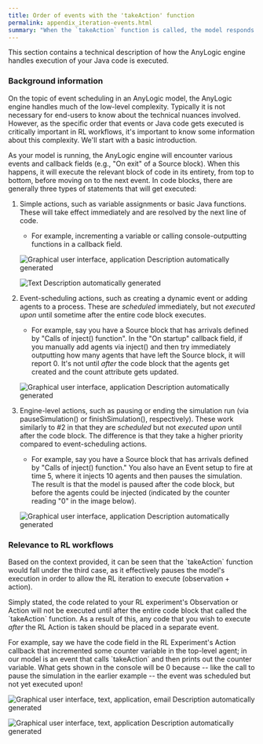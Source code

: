 ```yaml
---
title: Order of events with the 'takeAction' function
permalink: appendix_iteration-events.html
summary: "When the `takeAction` function is called, the model responds in a way that may be counterintutive. If wanting to perform event-sensitive code around the iteration, knowing how this works is important."
---
```


This section contains a technical description of how the AnyLogic engine
handles execution of your Java code is executed.

### Background information

On the topic of event scheduling in an AnyLogic model, the AnyLogic
engine handles much of the low-level complexity. Typically it is not
necessary for end-users to know about the technical nuances involved.
However, as the specific order that events or Java code gets executed is
critically important in RL workflows, it's important to know some
information about this complexity. We'll start with a basic
introduction.

As your model is running, the AnyLogic engine will encounter various
events and callback fields (e.g., "On exit" of a Source block). When
this happens, it will execute the relevant block of code in its
entirety, from top to bottom, before moving on to the next event. In
code blocks, there are generally three types of statements that will get
executed:

1.  Simple actions, such as variable assignments or basic Java
    functions. These will take effect immediately and are resolved by
    the next line of code.

    -   For example, incrementing a variable or calling
        console-outputting functions in a callback field.

    ![Graphical user interface, application Description automatically
generated](./images/image52.png)

    ![Text Description automatically generated](./images/image53.png)

2.  Event-scheduling actions, such as creating a dynamic event or adding
    agents to a process. These are *scheduled* immediately, but not
    *executed* *upon* until sometime after the entire code block
    executes.

    -   For example, say you have a Source block that has arrivals
        defined by "Calls of inject() function". In the "On startup"
        callback field, if you manually add agents via inject() and then
        try immediately outputting how many agents that have left the
        Source block, it will report 0. It's not until *after* the code
        block that the agents get created and the count attribute gets
        updated.

    ![Graphical user interface, application Description automatically
generated](./images/image54.png)

3.  Engine-level actions, such as pausing or ending the simulation run
    (via pauseSimulation() or finishSimulation(), respectively). These
    work similarly to #2 in that they are *scheduled* but not *executed
    upon* until after the code block. The difference is that they take a
    higher priority compared to event-scheduling actions.

    -   For example, say you have a Source block that has arrivals
        defined by "Calls of inject() function." You also have an Event
        setup to fire at time 5, where it injects 10 agents and then
        pauses the simulation. The result is that the model is paused
        after the code block, but before the agents could be injected
        (indicated by the counter reading "0" in the image below).

    ![Graphical user interface, application Description automatically
generated](./images/image55.png)

### Relevance to RL workflows

Based on the context provided, it can be seen that the \`takeAction\`
function would fall under the third case, as it effectively pauses the
model's execution in order to allow the RL iteration to execute
(observation + action).

Simply stated, the code related to your RL experiment's Observation or
Action will not be executed until after the entire code block that
called the \`takeAction\` function. As a result of this, any code that
you wish to execute *after* the RL Action is taken should be placed in a
separate event.

For example, say we have the code field in the RL Experiment's Action
callback that incremented some counter variable in the top-level agent;
in our model is an event that calls \`takeAction\` and then prints out
the counter variable. What gets shown in the console will be 0 because
-- like the call to pause the simulation in the earlier example -- the
event was scheduled but not yet executed upon!

![Graphical user interface, text, application, email Description
automatically
generated](./images/image56.png)

![Graphical user interface, text, application Description automatically
generated](./images/image57.png)